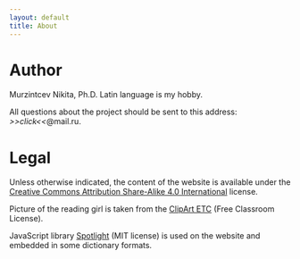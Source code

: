 ```yaml
---
layout: default
title: About
---
```


# Author

Murzintcev Nikita, Ph.D. Latin language is my hobby.

All questions about the project should be sent to this address: <span id="address" onclick="document.getElementById('address').innerHTML='latin-dict';"><i>>>click<<</i></span>@mail.ru.


# Legal

Unless otherwise indicated, the content of the website is available under the [Creative Commons Attribution Share-Alike 4.0 International](https://creativecommons.org/licenses/by-sa/4.0/) license.

Picture of the reading girl is taken from the [ClipArt ETC](https://etc.usf.edu/clipart/) (Free Classroom License).

JavaScript library [Spotlight](https://github.com/nextapps-de/spotlight) (MIT license) is used on the website and embedded in some dictionary formats.
